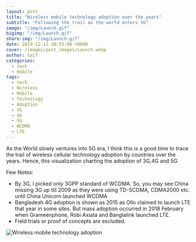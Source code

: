 ```yaml
---
layout: post  
title: "Wireless mobile technology adoption over the years"
subtitle: "Following the trail as the world enters 5G"
image: "/img/Launch.gif"
bigimg: "/img/Launch.gif"
share-img: "/img/Launch.gif"
date: 2019-12-12 10:53:00 +0600
cover: /images/post_images/Launch.webp
author: Saif
categories: 
  - tech
  - mobile
tags:
  - tech
  - Wireless
  - Mobile
  - Technology
  - Adoption
  - 3G
  - 4G
  - 5G
  - WCDMA
  - LTE
---
```


<style>

    article img {
    max-height: 100% !important;
    width: 100% !important;

}
</style>

As the World slowly ventures into 5G era, I think this is a good time to trace the trail of wireless cellular technology adoption by countries over the years. Hence, this visualization charting the adoption of 3G,4G and 5G.

Few Notes:

* By 3G, I picked only 3GPP standard of WCDMA. So, you may see China missing 3G up till 2009 as they were using TD-SCDMA, CDMA2000 etc. until China Unicorn launched WCDMA
* Bangladesh 4G adoption is shown as 2015 as Ollo claimed to launch LTE that year in some sites. But mass adoption occurred in 2018 February when Grameenphone, Robi Axiata and Banglalink launched LTE.
* Field trials or proof of concepts are excluded.

![Wireless mobile technology adoption](/img/Launch.gif)


